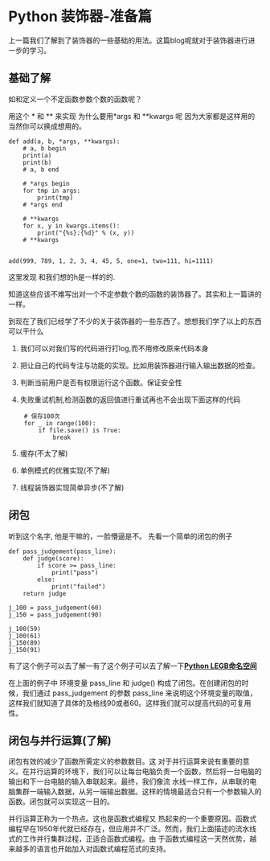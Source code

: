 # Python 装饰器-准备篇

上一篇我们了解到了装饰器的一些基础的用法。这篇blog呢就对于装饰器进行进一步的学习。


## 基础了解
如和定义一个不定函数参数个数的函数呢？

用这个 \* 和 \*\* 来实现 为什么要用\*args 和 \*\*kwargs 呢 因为大家都是这样用的当然你可以换成想用的。

    def add(a, b, *args, **kwargs):
        # a, b begin
        print(a)
        print(b)
        # a, b end

        # *args begin
        for tmp in args:
            print(tmp)
        # *args end

        # **kwargs
        for x, y in kwargs.items():
            print("{%s}:{%d}" % (x, y))
        # **kwargs


    add(999, 789, 1, 2, 3, 4, 45, 5, one=1, two=111, hi=1111)

这里发现 和我们想的h是一样的的.

知道这些应该不难写出对一个不定参数个数的函数的装饰器了。其实和上一篇讲的一样。

到现在了我们已经学了不少的关于装饰器的一些东西了。想想我们学了以上的东西可以干什么

1. 我们可以对我们写的代码进行打log,而不用修改原来代码本身
2. 把让自己的代码专注与功能的实现。比如用装饰器进行输入输出数据的检查。
3. 判断当前用户是否有权限运行这个函数。保证安全性
4. 失败重试机制,检测函数的返回值进行重试再也不会出现下面这样的代码

        # 保存100次
        for _ in range(100):
            if file.save() is True:
                break

5. 缓存(不太了解)
6. 单例模式的优雅实现(不了解)
7. 线程装饰器实现简单异步(不了解)

## 闭包

听到这个名字, 他是干嘛的，一脸懵逼是不。 先看一个简单的闭包的例子

    def pass_judgement(pass_line):
        def judge(score):
            if score >= pass_line:
                print("pass")
            else:
                print("failed")
        return judge

    j_100 = pass_judgement(60)
    j_150 = pass_judgement(90)

    j_100(59)
    j_100(61)
    j_150(89)
    j_150(91)

有了这个例子可以去了解一有了这个例子可以去了解一下[**Python LEGB命名空间**](https://copie.cn/index.php/archives/Python%E8%A3%85%E9%A5%B0%E5%99%A8-LEGB%E5%91%BD%E5%90%8D%E7%A9%BA%E9%97%B4.html
)

在上面的例子中 环境变量 pass_line 和 judge() 构成了闭包。在创建闭包的时候，我们通过 pass\_judgement 的参数 pass\_line 来说明这个环境变量的取值，这样我们就知道了具体的及格线90或者60。这样我们就可以提高代码的可复用性。

## 闭包与并行运算(了解)

闭包有效的减少了函数所需定义的参数数目。这 对于并行运算来说有重要的意义。在并行运算的环境下，我们可以让每台电脑负责一个函数，然后将一台电脑的输出和下一台电脑的输入串联起来。最终，我们像流 水线一样工作，从串联的电脑集群一端输入数据，从另一端输出数据。这样的情境最适合只有一个参数输入的函数。闭包就可以实现这一目的。

并行运算正称为一个热点。这也是函数式编程又 热起来的一个重要原因。函数式编程早在1950年代就已经存在，但应用并不广泛。然而，我们上面描述的流水线式的工作并行集群过程，正适合函数式编程。由 于函数式编程这一天然优势，越来越多的语言也开始加入对函数式编程范式的支持。


